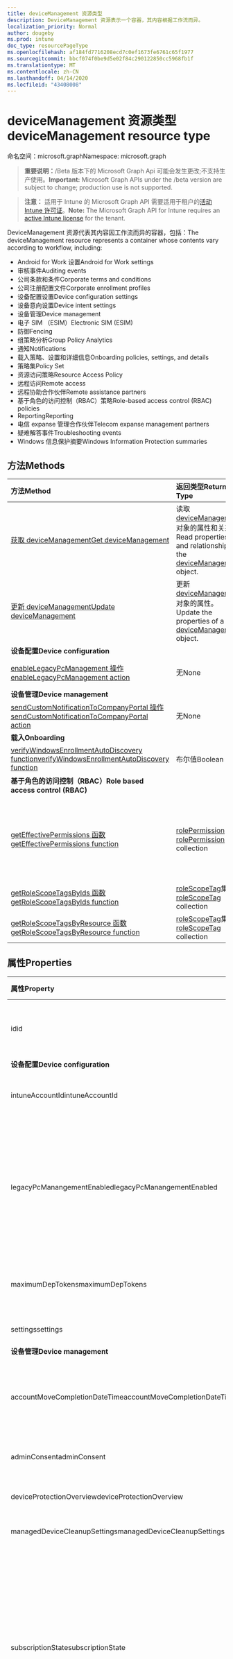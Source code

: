 ```yaml
---
title: deviceManagement 资源类型
description: DeviceManagement 资源表示一个容器，其内容根据工作流而异。
localization_priority: Normal
author: dougeby
ms.prod: intune
doc_type: resourcePageType
ms.openlocfilehash: af184fd7716208ecd7c0ef1673fe6761c65f1977
ms.sourcegitcommit: bbcf074f0be9d5e02f84c290122850cc5968fb1f
ms.translationtype: MT
ms.contentlocale: zh-CN
ms.lasthandoff: 04/14/2020
ms.locfileid: "43408008"
---
```

# <a name="devicemanagement-resource-type"></a><span data-ttu-id="921b5-103">deviceManagement 资源类型</span><span class="sxs-lookup"><span data-stu-id="921b5-103">deviceManagement resource type</span></span>

<span data-ttu-id="921b5-104">命名空间：microsoft.graph</span><span class="sxs-lookup"><span data-stu-id="921b5-104">Namespace: microsoft.graph</span></span>

> <span data-ttu-id="921b5-105">**重要说明：**/Beta 版本下的 Microsoft Graph Api 可能会发生更改;不支持生产使用。</span><span class="sxs-lookup"><span data-stu-id="921b5-105">**Important:** Microsoft Graph APIs under the /beta version are subject to change; production use is not supported.</span></span>

> <span data-ttu-id="921b5-106">**注意：** 适用于 Intune 的 Microsoft Graph API 需要适用于租户的[活动 Intune 许可证](https://go.microsoft.com/fwlink/?linkid=839381)。</span><span class="sxs-lookup"><span data-stu-id="921b5-106">**Note:** The Microsoft Graph API for Intune requires an [active Intune license](https://go.microsoft.com/fwlink/?linkid=839381) for the tenant.</span></span>

<span data-ttu-id="921b5-107">DeviceManagement 资源代表其内容因工作流而异的容器，包括：</span><span class="sxs-lookup"><span data-stu-id="921b5-107">The deviceManagement resource represents a container whose contents vary according to workflow, including:</span></span>  

- <span data-ttu-id="921b5-108">Android for Work 设置</span><span class="sxs-lookup"><span data-stu-id="921b5-108">Android for Work settings</span></span>
- <span data-ttu-id="921b5-109">审核事件</span><span class="sxs-lookup"><span data-stu-id="921b5-109">Auditing events</span></span>
- <span data-ttu-id="921b5-110">公司条款和条件</span><span class="sxs-lookup"><span data-stu-id="921b5-110">Corporate terms and conditions</span></span> 
- <span data-ttu-id="921b5-111">公司注册配置文件</span><span class="sxs-lookup"><span data-stu-id="921b5-111">Corporate enrollment profiles</span></span>
- <span data-ttu-id="921b5-112">设备配置设置</span><span class="sxs-lookup"><span data-stu-id="921b5-112">Device configuration settings</span></span>
- <span data-ttu-id="921b5-113">设备意向设置</span><span class="sxs-lookup"><span data-stu-id="921b5-113">Device intent settings</span></span>
- <span data-ttu-id="921b5-114">设备管理</span><span class="sxs-lookup"><span data-stu-id="921b5-114">Device management</span></span>
- <span data-ttu-id="921b5-115">电子 SIM （ESIM）</span><span class="sxs-lookup"><span data-stu-id="921b5-115">Electronic SIM (ESIM)</span></span>
- <span data-ttu-id="921b5-116">防御</span><span class="sxs-lookup"><span data-stu-id="921b5-116">Fencing</span></span>
- <span data-ttu-id="921b5-117">组策略分析</span><span class="sxs-lookup"><span data-stu-id="921b5-117">Group Policy Analytics</span></span>
- <span data-ttu-id="921b5-118">通知</span><span class="sxs-lookup"><span data-stu-id="921b5-118">Notifications</span></span>
- <span data-ttu-id="921b5-119">载入策略、设置和详细信息</span><span class="sxs-lookup"><span data-stu-id="921b5-119">Onboarding policies, settings, and details</span></span>
- <span data-ttu-id="921b5-120">策略集</span><span class="sxs-lookup"><span data-stu-id="921b5-120">Policy Set</span></span>
- <span data-ttu-id="921b5-121">资源访问策略</span><span class="sxs-lookup"><span data-stu-id="921b5-121">Resource Access Policy</span></span>
- <span data-ttu-id="921b5-122">远程访问</span><span class="sxs-lookup"><span data-stu-id="921b5-122">Remote access</span></span>
- <span data-ttu-id="921b5-123">远程协助合作伙伴</span><span class="sxs-lookup"><span data-stu-id="921b5-123">Remote assistance partners</span></span>
- <span data-ttu-id="921b5-124">基于角色的访问控制（RBAC）策略</span><span class="sxs-lookup"><span data-stu-id="921b5-124">Role-based access control (RBAC) policies</span></span>
- <span data-ttu-id="921b5-125">Reporting</span><span class="sxs-lookup"><span data-stu-id="921b5-125">Reporting</span></span>
- <span data-ttu-id="921b5-126">电信 expanse 管理合作伙伴</span><span class="sxs-lookup"><span data-stu-id="921b5-126">Telecom expanse management partners</span></span>
- <span data-ttu-id="921b5-127">疑难解答事件</span><span class="sxs-lookup"><span data-stu-id="921b5-127">Troubleshooting events</span></span>
- <span data-ttu-id="921b5-128">Windows 信息保护摘要</span><span class="sxs-lookup"><span data-stu-id="921b5-128">Windows Information Protection summaries</span></span>

## <a name="methods"></a><span data-ttu-id="921b5-129">方法</span><span class="sxs-lookup"><span data-stu-id="921b5-129">Methods</span></span>
|<span data-ttu-id="921b5-130">方法</span><span class="sxs-lookup"><span data-stu-id="921b5-130">Method</span></span>|<span data-ttu-id="921b5-131">返回类型</span><span class="sxs-lookup"><span data-stu-id="921b5-131">Return Type</span></span>|<span data-ttu-id="921b5-132">说明</span><span class="sxs-lookup"><span data-stu-id="921b5-132">Description</span></span>|
|:---|:---|:---|
|[<span data-ttu-id="921b5-133">获取 deviceManagement</span><span class="sxs-lookup"><span data-stu-id="921b5-133">Get deviceManagement</span></span>](../api/intune-shared-devicemanagement-get.md)|<span data-ttu-id="921b5-134">读取 [deviceManagement](../resources/intune-shared-devicemanagement.md) 对象的属性和关系。</span><span class="sxs-lookup"><span data-stu-id="921b5-134">Read properties and relationships of the [deviceManagement](../resources/intune-shared-devicemanagement.md) object.</span></span>|
|[<span data-ttu-id="921b5-135">更新 deviceManagement</span><span class="sxs-lookup"><span data-stu-id="921b5-135">Update deviceManagement</span></span>](../api/intune-shared-devicemanagement-update.md)|<span data-ttu-id="921b5-136">更新 [deviceManagement](../resources/intune-shared-devicemanagement.md) 对象的属性。</span><span class="sxs-lookup"><span data-stu-id="921b5-136">Update the properties of a [deviceManagement](../resources/intune-shared-devicemanagement.md) object.</span></span>|
|<span data-ttu-id="921b5-137">**设备配置**</span><span class="sxs-lookup"><span data-stu-id="921b5-137">**Device configuration**</span></span>|
|[<span data-ttu-id="921b5-138">enableLegacyPcManagement 操作</span><span class="sxs-lookup"><span data-stu-id="921b5-138">enableLegacyPcManagement action</span></span>](../api/intune-shared-devicemanagement-enablelegacypcmanagement.md)|<span data-ttu-id="921b5-139">无</span><span class="sxs-lookup"><span data-stu-id="921b5-139">None</span></span>|<span data-ttu-id="921b5-140">尚未记录</span><span class="sxs-lookup"><span data-stu-id="921b5-140">Not yet documented</span></span>|
|<span data-ttu-id="921b5-141">**设备管理**</span><span class="sxs-lookup"><span data-stu-id="921b5-141">**Device management**</span></span>|
|[<span data-ttu-id="921b5-142">sendCustomNotificationToCompanyPortal 操作</span><span class="sxs-lookup"><span data-stu-id="921b5-142">sendCustomNotificationToCompanyPortal action</span></span>](../api/intune-shared-devicemanagement-sendcustomnotificationtocompanyportal.md)|<span data-ttu-id="921b5-143">无</span><span class="sxs-lookup"><span data-stu-id="921b5-143">None</span></span>|<span data-ttu-id="921b5-144">尚未记录</span><span class="sxs-lookup"><span data-stu-id="921b5-144">Not yet documented</span></span>|
|<span data-ttu-id="921b5-145">**载入**</span><span class="sxs-lookup"><span data-stu-id="921b5-145">**Onboarding**</span></span>|
|[<span data-ttu-id="921b5-146">verifyWindowsEnrollmentAutoDiscovery function</span><span class="sxs-lookup"><span data-stu-id="921b5-146">verifyWindowsEnrollmentAutoDiscovery function</span></span>](../api/intune-shared-devicemanagement-verifywindowsenrollmentautodiscovery.md)|<span data-ttu-id="921b5-147">布尔值</span><span class="sxs-lookup"><span data-stu-id="921b5-147">Boolean</span></span>|<span data-ttu-id="921b5-148">尚未记录</span><span class="sxs-lookup"><span data-stu-id="921b5-148">Not yet documented</span></span>|
|<span data-ttu-id="921b5-149">**基于角色的访问控制（RBAC）**</span><span class="sxs-lookup"><span data-stu-id="921b5-149">**Role based access control (RBAC)**</span></span>|
|[<span data-ttu-id="921b5-150">getEffectivePermissions 函数</span><span class="sxs-lookup"><span data-stu-id="921b5-150">getEffectivePermissions function</span></span>](../api/intune-shared-devicemanagement-geteffectivepermissions.md)|<span data-ttu-id="921b5-151">[rolePermission](../resources/intune-rbac-rolepermission.md) 集合</span><span class="sxs-lookup"><span data-stu-id="921b5-151">[rolePermission](../resources/intune-rbac-rolepermission.md) collection</span></span>|<span data-ttu-id="921b5-152">检索当前验证的用户的有效权限</span><span class="sxs-lookup"><span data-stu-id="921b5-152">Retrieves the effective permissions of the currently authenticated user</span></span>|
|[<span data-ttu-id="921b5-153">getRoleScopeTagsByIds 函数</span><span class="sxs-lookup"><span data-stu-id="921b5-153">getRoleScopeTagsByIds function</span></span>](../api/intune-shared-devicemanagement-getrolescopetagsbyids.md)|<span data-ttu-id="921b5-154">[roleScopeTag](../resources/intune-rbac-rolescopetag.md)集合</span><span class="sxs-lookup"><span data-stu-id="921b5-154">[roleScopeTag](../resources/intune-rbac-rolescopetag.md) collection</span></span>|<span data-ttu-id="921b5-155">尚未记录</span><span class="sxs-lookup"><span data-stu-id="921b5-155">Not yet documented</span></span>|
|[<span data-ttu-id="921b5-156">getRoleScopeTagsByResource 函数</span><span class="sxs-lookup"><span data-stu-id="921b5-156">getRoleScopeTagsByResource function</span></span>](../api/intune-shared-devicemanagement-getrolescopetagsbyresource.md)|<span data-ttu-id="921b5-157">[roleScopeTag](../resources/intune-rbac-rolescopetag.md)集合</span><span class="sxs-lookup"><span data-stu-id="921b5-157">[roleScopeTag](../resources/intune-rbac-rolescopetag.md) collection</span></span>|<span data-ttu-id="921b5-158">尚未记录</span><span class="sxs-lookup"><span data-stu-id="921b5-158">Not yet documented</span></span>|


## <a name="properties"></a><span data-ttu-id="921b5-159">属性</span><span class="sxs-lookup"><span data-stu-id="921b5-159">Properties</span></span>
|<span data-ttu-id="921b5-160">属性</span><span class="sxs-lookup"><span data-stu-id="921b5-160">Property</span></span>|<span data-ttu-id="921b5-161">类型</span><span class="sxs-lookup"><span data-stu-id="921b5-161">Type</span></span>|<span data-ttu-id="921b5-162">说明</span><span class="sxs-lookup"><span data-stu-id="921b5-162">Description</span></span>|
|:---|:---|:---|
|<span data-ttu-id="921b5-163">id</span><span class="sxs-lookup"><span data-stu-id="921b5-163">id</span></span>|<span data-ttu-id="921b5-164">String</span><span class="sxs-lookup"><span data-stu-id="921b5-164">String</span></span>|<span data-ttu-id="921b5-165">与设备关联的唯一标识符。</span><span class="sxs-lookup"><span data-stu-id="921b5-165">Unique identifier associated with the device.</span></span>|
|<span data-ttu-id="921b5-166">**设备配置**</span><span class="sxs-lookup"><span data-stu-id="921b5-166">**Device configuration**</span></span>|
|<span data-ttu-id="921b5-167">intuneAccountId</span><span class="sxs-lookup"><span data-stu-id="921b5-167">intuneAccountId</span></span>|<span data-ttu-id="921b5-168">Guid</span><span class="sxs-lookup"><span data-stu-id="921b5-168">Guid</span></span>|<span data-ttu-id="921b5-169">给定租户的 Intune 帐户 ID</span><span class="sxs-lookup"><span data-stu-id="921b5-169">Intune Account ID for given tenant</span></span>|
|<span data-ttu-id="921b5-170">legacyPcManangementEnabled</span><span class="sxs-lookup"><span data-stu-id="921b5-170">legacyPcManangementEnabled</span></span>|<span data-ttu-id="921b5-171">Boolean</span><span class="sxs-lookup"><span data-stu-id="921b5-171">Boolean</span></span>|<span data-ttu-id="921b5-172">用于为此帐户启用非 MDM 托管旧版 PC 管理的属性。</span><span class="sxs-lookup"><span data-stu-id="921b5-172">The property to enable Non-MDM managed legacy PC management for this account.</span></span> <span data-ttu-id="921b5-173">此属性是只读的。</span><span class="sxs-lookup"><span data-stu-id="921b5-173">This property is read-only.</span></span>|
|<span data-ttu-id="921b5-174">maximumDepTokens</span><span class="sxs-lookup"><span data-stu-id="921b5-174">maximumDepTokens</span></span>|<span data-ttu-id="921b5-175">Int32</span><span class="sxs-lookup"><span data-stu-id="921b5-175">Int32</span></span>|<span data-ttu-id="921b5-176">每个租户允许的最大 DEP 令牌数。</span><span class="sxs-lookup"><span data-stu-id="921b5-176">Maximum number of DEP tokens allowed per-tenant.</span></span>|
|<span data-ttu-id="921b5-177">settings</span><span class="sxs-lookup"><span data-stu-id="921b5-177">settings</span></span>|[<span data-ttu-id="921b5-178">deviceManagementSettings</span><span class="sxs-lookup"><span data-stu-id="921b5-178">deviceManagementSettings</span></span>](../resources/intune-deviceconfig-devicemanagementsettings.md)|<span data-ttu-id="921b5-179">帐户级别设置。</span><span class="sxs-lookup"><span data-stu-id="921b5-179">Account level settings.</span></span>|
|<span data-ttu-id="921b5-180">**设备管理**</span><span class="sxs-lookup"><span data-stu-id="921b5-180">**Device management**</span></span>|
|<span data-ttu-id="921b5-181">accountMoveCompletionDateTime</span><span class="sxs-lookup"><span data-stu-id="921b5-181">accountMoveCompletionDateTime</span></span>|<span data-ttu-id="921b5-182">DateTimeOffset</span><span class="sxs-lookup"><span data-stu-id="921b5-182">DateTimeOffset</span></span>|<span data-ttu-id="921b5-183">租户数据在 scaleunits 之间移动的日期 & 时间。</span><span class="sxs-lookup"><span data-stu-id="921b5-183">The date & time when tenant data moved between scaleunits.</span></span>|
|<span data-ttu-id="921b5-184">adminConsent</span><span class="sxs-lookup"><span data-stu-id="921b5-184">adminConsent</span></span>|[<span data-ttu-id="921b5-185">adminConsent</span><span class="sxs-lookup"><span data-stu-id="921b5-185">adminConsent</span></span>](../resources/intune-devices-adminconsent.md)|<span data-ttu-id="921b5-186">管理员同意信息。</span><span class="sxs-lookup"><span data-stu-id="921b5-186">Admin consent information.</span></span>|
|<span data-ttu-id="921b5-187">deviceProtectionOverview</span><span class="sxs-lookup"><span data-stu-id="921b5-187">deviceProtectionOverview</span></span>|[<span data-ttu-id="921b5-188">deviceProtectionOverview</span><span class="sxs-lookup"><span data-stu-id="921b5-188">deviceProtectionOverview</span></span>](../resources/intune-devices-deviceprotectionoverview.md)|<span data-ttu-id="921b5-189">设备保护概述。</span><span class="sxs-lookup"><span data-stu-id="921b5-189">Device protection overview.</span></span>|
|<span data-ttu-id="921b5-190">managedDeviceCleanupSettings</span><span class="sxs-lookup"><span data-stu-id="921b5-190">managedDeviceCleanupSettings</span></span>|[<span data-ttu-id="921b5-191">managedDeviceCleanupSettings</span><span class="sxs-lookup"><span data-stu-id="921b5-191">managedDeviceCleanupSettings</span></span>](../resources/intune-devices-manageddevicecleanupsettings.md)|<span data-ttu-id="921b5-192">设备清理规则</span><span class="sxs-lookup"><span data-stu-id="921b5-192">Device cleanup rule</span></span>|
|<span data-ttu-id="921b5-193">subscriptionState</span><span class="sxs-lookup"><span data-stu-id="921b5-193">subscriptionState</span></span>|[<span data-ttu-id="921b5-194">deviceManagementSubscriptionState</span><span class="sxs-lookup"><span data-stu-id="921b5-194">deviceManagementSubscriptionState</span></span>](../resources/intune-devices-devicemanagementsubscriptionstate.md)|<span data-ttu-id="921b5-195">租户移动设备管理订阅状态。</span><span class="sxs-lookup"><span data-stu-id="921b5-195">Tenant mobile device management subscription state.</span></span> <span data-ttu-id="921b5-196">可取值为：`pending`、`active`、`warning`、`disabled`、`deleted`、`blocked`、`lockedOut`。</span><span class="sxs-lookup"><span data-stu-id="921b5-196">Possible values are: `pending`, `active`, `warning`, `disabled`, `deleted`, `blocked`, `lockedOut`.</span></span>|
|<span data-ttu-id="921b5-197">订阅</span><span class="sxs-lookup"><span data-stu-id="921b5-197">subscriptions</span></span>|[<span data-ttu-id="921b5-198">deviceManagementSubscriptions</span><span class="sxs-lookup"><span data-stu-id="921b5-198">deviceManagementSubscriptions</span></span>](../resources/intune-devices-devicemanagementsubscriptions.md)|<span data-ttu-id="921b5-199">租户的订阅。</span><span class="sxs-lookup"><span data-stu-id="921b5-199">Tenant's Subscription.</span></span> <span data-ttu-id="921b5-200">可取值为：`none`、`intune`、`office365`、`intunePremium`、`intune_EDU`、`intune_SMB`。</span><span class="sxs-lookup"><span data-stu-id="921b5-200">Possible values are: `none`, `intune`, `office365`, `intunePremium`, `intune_EDU`, `intune_SMB`.</span></span>|
|<span data-ttu-id="921b5-201">windowsMalwareOverview</span><span class="sxs-lookup"><span data-stu-id="921b5-201">windowsMalwareOverview</span></span>|[<span data-ttu-id="921b5-202">windowsMalwareOverview</span><span class="sxs-lookup"><span data-stu-id="921b5-202">windowsMalwareOverview</span></span>](../resources/intune-devices-windowsmalwareoverview.md)|<span data-ttu-id="921b5-203">Windows 设备的恶意软件概述。</span><span class="sxs-lookup"><span data-stu-id="921b5-203">Malware overview for windows devices.</span></span>|
|<span data-ttu-id="921b5-204">**组策略分析**</span><span class="sxs-lookup"><span data-stu-id="921b5-204">**Group Policy Analytics**</span></span>|
|<span data-ttu-id="921b5-205">groupPolicyObjectFiles</span><span class="sxs-lookup"><span data-stu-id="921b5-205">groupPolicyObjectFiles</span></span>|<span data-ttu-id="921b5-206">[groupPolicyObjectFile](../resources/intune-gpanalyticsservice-grouppolicyobjectfile.md)集合</span><span class="sxs-lookup"><span data-stu-id="921b5-206">[groupPolicyObjectFile](../resources/intune-gpanalyticsservice-grouppolicyobjectfile.md) collection</span></span>|<span data-ttu-id="921b5-207">已上载的组策略对象文件的列表。</span><span class="sxs-lookup"><span data-stu-id="921b5-207">A list of Group Policy Object files uploaded.</span></span>|
|<span data-ttu-id="921b5-208">**载入**</span><span class="sxs-lookup"><span data-stu-id="921b5-208">**Onboarding**</span></span>|
|<span data-ttu-id="921b5-209">intuneBrand</span><span class="sxs-lookup"><span data-stu-id="921b5-209">intuneBrand</span></span>|[<span data-ttu-id="921b5-210">intuneBrand</span><span class="sxs-lookup"><span data-stu-id="921b5-210">intuneBrand</span></span>](../resources/intune-onboarding-intunebrand.md)|<span data-ttu-id="921b5-211">intuneBrand 包含在自定义公司门户应用程序以及最终用户 Web 门户的外观时使用的数据。</span><span class="sxs-lookup"><span data-stu-id="921b5-211">intuneBrand contains data which is used in customizing the appearance of the Company Portal applications as well as the end user web portal.</span></span>|
|<span data-ttu-id="921b5-212">**Odj**</span><span class="sxs-lookup"><span data-stu-id="921b5-212">**Odj**</span></span>|
|<span data-ttu-id="921b5-213">domainJoinConnectors</span><span class="sxs-lookup"><span data-stu-id="921b5-213">domainJoinConnectors</span></span>|<span data-ttu-id="921b5-214">[deviceManagementDomainJoinConnector](../resources/intune-odj-devicemanagementdomainjoinconnector.md)集合</span><span class="sxs-lookup"><span data-stu-id="921b5-214">[deviceManagementDomainJoinConnector](../resources/intune-odj-devicemanagementdomainjoinconnector.md) collection</span></span>|<span data-ttu-id="921b5-215">连接器对象的列表。</span><span class="sxs-lookup"><span data-stu-id="921b5-215">A list of connector objects.</span></span>|

## <a name="relationships"></a><span data-ttu-id="921b5-216">关系</span><span class="sxs-lookup"><span data-stu-id="921b5-216">Relationships</span></span>
|<span data-ttu-id="921b5-217">关系</span><span class="sxs-lookup"><span data-stu-id="921b5-217">Relationship</span></span>|<span data-ttu-id="921b5-218">类型</span><span class="sxs-lookup"><span data-stu-id="921b5-218">Type</span></span>|<span data-ttu-id="921b5-219">产品介绍&nbsp;&nbsp;&nbsp;&nbsp;&nbsp;&nbsp;&nbsp;</span><span class="sxs-lookup"><span data-stu-id="921b5-219">Description&nbsp;&nbsp;&nbsp;&nbsp;&nbsp;&nbsp;&nbsp;</span></span>|
|:---|:---|:---|
|<span data-ttu-id="921b5-220">**适用于工作的 Android**</span><span class="sxs-lookup"><span data-stu-id="921b5-220">**Android for Work**</span></span>|
|<span data-ttu-id="921b5-221">androidDeviceOwnerEnrollmentProfiles</span><span class="sxs-lookup"><span data-stu-id="921b5-221">androidDeviceOwnerEnrollmentProfiles</span></span>|<span data-ttu-id="921b5-222">[androidDeviceOwnerEnrollmentProfile](../resources/intune-androidforwork-androiddeviceownerenrollmentprofile.md)集合</span><span class="sxs-lookup"><span data-stu-id="921b5-222">[androidDeviceOwnerEnrollmentProfile](../resources/intune-androidforwork-androiddeviceownerenrollmentprofile.md) collection</span></span>|<span data-ttu-id="921b5-223">Android 设备所有者注册配置文件实体。</span><span class="sxs-lookup"><span data-stu-id="921b5-223">Android device owner enrollment profile entities.</span></span>|
|<span data-ttu-id="921b5-224">androidForWorkAppConfigurationSchemas</span><span class="sxs-lookup"><span data-stu-id="921b5-224">androidForWorkAppConfigurationSchemas</span></span>|<span data-ttu-id="921b5-225">[androidForWorkAppConfigurationSchema](../resources/intune-androidforwork-androidforworkappconfigurationschema.md) 集合</span><span class="sxs-lookup"><span data-stu-id="921b5-225">[androidForWorkAppConfigurationSchema](../resources/intune-androidforwork-androidforworkappconfigurationschema.md) collection</span></span>|<span data-ttu-id="921b5-226">Android for Work 应用配置架构实体。</span><span class="sxs-lookup"><span data-stu-id="921b5-226">Android for Work app configuration schema entities.</span></span>|
|<span data-ttu-id="921b5-227">androidForWorkEnrollmentProfiles</span><span class="sxs-lookup"><span data-stu-id="921b5-227">androidForWorkEnrollmentProfiles</span></span>|<span data-ttu-id="921b5-228">[androidForWorkEnrollmentProfile](../resources/intune-androidforwork-androidforworkenrollmentprofile.md) 集合</span><span class="sxs-lookup"><span data-stu-id="921b5-228">[androidForWorkEnrollmentProfile](../resources/intune-androidforwork-androidforworkenrollmentprofile.md) collection</span></span>|<span data-ttu-id="921b5-229">Android for Work 注册配置文件实体。</span><span class="sxs-lookup"><span data-stu-id="921b5-229">Android for Work enrollment profile entities.</span></span>|
|<span data-ttu-id="921b5-230">androidForWorkSettings</span><span class="sxs-lookup"><span data-stu-id="921b5-230">androidForWorkSettings</span></span>|[<span data-ttu-id="921b5-231">androidForWorkSettings</span><span class="sxs-lookup"><span data-stu-id="921b5-231">androidForWorkSettings</span></span>](../resources/intune-androidforwork-androidforworksettings.md)|<span data-ttu-id="921b5-232">Android for Work 设置单例实体。</span><span class="sxs-lookup"><span data-stu-id="921b5-232">The singleton Android for Work settings entity.</span></span>|
|<span data-ttu-id="921b5-233">androidManagedStoreAccountEnterpriseSettings</span><span class="sxs-lookup"><span data-stu-id="921b5-233">androidManagedStoreAccountEnterpriseSettings</span></span>|[<span data-ttu-id="921b5-234">androidManagedStoreAccountEnterpriseSettings</span><span class="sxs-lookup"><span data-stu-id="921b5-234">androidManagedStoreAccountEnterpriseSettings</span></span>](../resources/intune-androidforwork-androidmanagedstoreaccountenterprisesettings.md)|<span data-ttu-id="921b5-235">Singleton Android 托管存储帐户企业设置实体。</span><span class="sxs-lookup"><span data-stu-id="921b5-235">The singleton Android managed store account enterprise settings entity.</span></span>|
|<span data-ttu-id="921b5-236">androidManagedStoreAppConfigurationSchemas</span><span class="sxs-lookup"><span data-stu-id="921b5-236">androidManagedStoreAppConfigurationSchemas</span></span>|<span data-ttu-id="921b5-237">[androidManagedStoreAppConfigurationSchema](../resources/intune-androidforwork-androidmanagedstoreappconfigurationschema.md)集合</span><span class="sxs-lookup"><span data-stu-id="921b5-237">[androidManagedStoreAppConfigurationSchema](../resources/intune-androidforwork-androidmanagedstoreappconfigurationschema.md) collection</span></span>|<span data-ttu-id="921b5-238">Android 企业应用配置架构实体。</span><span class="sxs-lookup"><span data-stu-id="921b5-238">Android Enterprise app configuration schema entities.</span></span>|
|<span data-ttu-id="921b5-239">**审核**</span><span class="sxs-lookup"><span data-stu-id="921b5-239">**Auditing**</span></span>|
|<span data-ttu-id="921b5-240">auditEvents</span><span class="sxs-lookup"><span data-stu-id="921b5-240">auditEvents</span></span>|<span data-ttu-id="921b5-241">[auditEvent](../resources/intune-auditing-auditevent.md) 集合</span><span class="sxs-lookup"><span data-stu-id="921b5-241">[auditEvent](../resources/intune-auditing-auditevent.md) collection</span></span>|<span data-ttu-id="921b5-242">审核事件</span><span class="sxs-lookup"><span data-stu-id="921b5-242">The Audit Events</span></span>|
|<span data-ttu-id="921b5-243">**公司条款**</span><span class="sxs-lookup"><span data-stu-id="921b5-243">**Company terms**</span></span>|
|<span data-ttu-id="921b5-244">termsAndConditions</span><span class="sxs-lookup"><span data-stu-id="921b5-244">termsAndConditions</span></span>|<span data-ttu-id="921b5-245">[termsAndConditions](../resources/intune-companyterms-termsandconditions.md) 集合</span><span class="sxs-lookup"><span data-stu-id="921b5-245">[termsAndConditions](../resources/intune-companyterms-termsandconditions.md) collection</span></span>|<span data-ttu-id="921b5-246">与公司的设备管理关联的条款和条件。</span><span class="sxs-lookup"><span data-stu-id="921b5-246">The terms and conditions associated with device management of the company.</span></span>|
|<span data-ttu-id="921b5-247">**公司注册**</span><span class="sxs-lookup"><span data-stu-id="921b5-247">**Corporate enrollment**</span></span>|
|<span data-ttu-id="921b5-248">enrollmentProfiles</span><span class="sxs-lookup"><span data-stu-id="921b5-248">enrollmentProfiles</span></span>|<span data-ttu-id="921b5-249">[enrollmentProfile](../resources/intune-enrollment-enrollmentprofile.md)集合</span><span class="sxs-lookup"><span data-stu-id="921b5-249">[enrollmentProfile](../resources/intune-enrollment-enrollmentprofile.md) collection</span></span>|<span data-ttu-id="921b5-250">注册配置文件。</span><span class="sxs-lookup"><span data-stu-id="921b5-250">The enrollment profiles.</span></span>|
|<span data-ttu-id="921b5-251">importedAppleDeviceIdentities</span><span class="sxs-lookup"><span data-stu-id="921b5-251">importedAppleDeviceIdentities</span></span>|<span data-ttu-id="921b5-252">[importedAppleDeviceIdentity](../resources/intune-enrollment-importedappledeviceidentity.md)集合</span><span class="sxs-lookup"><span data-stu-id="921b5-252">[importedAppleDeviceIdentity](../resources/intune-enrollment-importedappledeviceidentity.md) collection</span></span>|<span data-ttu-id="921b5-253">导入的 Apple 设备标识。</span><span class="sxs-lookup"><span data-stu-id="921b5-253">The imported Apple device identities.</span></span>|
|<span data-ttu-id="921b5-254">importedDeviceIdentities</span><span class="sxs-lookup"><span data-stu-id="921b5-254">importedDeviceIdentities</span></span>|<span data-ttu-id="921b5-255">[importedDeviceIdentity](../resources/intune-enrollment-importeddeviceidentity.md)集合</span><span class="sxs-lookup"><span data-stu-id="921b5-255">[importedDeviceIdentity](../resources/intune-enrollment-importeddeviceidentity.md) collection</span></span>|<span data-ttu-id="921b5-256">导入的设备标识。</span><span class="sxs-lookup"><span data-stu-id="921b5-256">The imported device identities.</span></span>|
|<span data-ttu-id="921b5-257">**设备配置**</span><span class="sxs-lookup"><span data-stu-id="921b5-257">**Device configuration**</span></span>|
|<span data-ttu-id="921b5-258">advancedThreatProtectionOnboardingStateSummary</span><span class="sxs-lookup"><span data-stu-id="921b5-258">advancedThreatProtectionOnboardingStateSummary</span></span>|[<span data-ttu-id="921b5-259">advancedThreatProtectionOnboardingStateSummary</span><span class="sxs-lookup"><span data-stu-id="921b5-259">advancedThreatProtectionOnboardingStateSummary</span></span>](../resources/intune-deviceconfig-advancedthreatprotectiononboardingstatesummary.md)|<span data-ttu-id="921b5-260">此帐户的 ATP 载入状态的摘要状态。</span><span class="sxs-lookup"><span data-stu-id="921b5-260">The summary state of ATP onboarding state for this account.</span></span>|
|<span data-ttu-id="921b5-261">cartToClassAssociations</span><span class="sxs-lookup"><span data-stu-id="921b5-261">cartToClassAssociations</span></span>|<span data-ttu-id="921b5-262">[cartToClassAssociation](../resources/intune-deviceconfig-carttoclassassociation.md)集合</span><span class="sxs-lookup"><span data-stu-id="921b5-262">[cartToClassAssociation](../resources/intune-deviceconfig-carttoclassassociation.md) collection</span></span>|<span data-ttu-id="921b5-263">到类关联的购物车。</span><span class="sxs-lookup"><span data-stu-id="921b5-263">The Cart To Class Associations.</span></span>|
|<span data-ttu-id="921b5-264">deviceCompliancePolicies</span><span class="sxs-lookup"><span data-stu-id="921b5-264">deviceCompliancePolicies</span></span>|<span data-ttu-id="921b5-265">[deviceCompliancePolicy](../resources/intune-shared-devicecompliancepolicy.md) 集合</span><span class="sxs-lookup"><span data-stu-id="921b5-265">[deviceCompliancePolicy](../resources/intune-shared-devicecompliancepolicy.md) collection</span></span>|<span data-ttu-id="921b5-266">设备符合性策略。</span><span class="sxs-lookup"><span data-stu-id="921b5-266">The device compliance policies.</span></span>|
|<span data-ttu-id="921b5-267">deviceCompliancePolicyDeviceStateSummary</span><span class="sxs-lookup"><span data-stu-id="921b5-267">deviceCompliancePolicyDeviceStateSummary</span></span>|[<span data-ttu-id="921b5-268">deviceCompliancePolicyDeviceStateSummary</span><span class="sxs-lookup"><span data-stu-id="921b5-268">deviceCompliancePolicyDeviceStateSummary</span></span>](../resources/intune-deviceconfig-devicecompliancepolicydevicestatesummary.md)|<span data-ttu-id="921b5-269">此帐户的设备符合性状态摘要。</span><span class="sxs-lookup"><span data-stu-id="921b5-269">The device compliance state summary for this account.</span></span>|
|<span data-ttu-id="921b5-270">deviceCompliancePolicySettingStateSummaries</span><span class="sxs-lookup"><span data-stu-id="921b5-270">deviceCompliancePolicySettingStateSummaries</span></span>|<span data-ttu-id="921b5-271">[deviceCompliancePolicySettingStateSummary](../resources/intune-deviceconfig-devicecompliancepolicysettingstatesummary.md) 集合</span><span class="sxs-lookup"><span data-stu-id="921b5-271">[deviceCompliancePolicySettingStateSummary](../resources/intune-deviceconfig-devicecompliancepolicysettingstatesummary.md) collection</span></span>|<span data-ttu-id="921b5-272">此帐户的符合性设置的摘要状态。</span><span class="sxs-lookup"><span data-stu-id="921b5-272">The summary states of compliance policy settings for this account.</span></span>|
|<span data-ttu-id="921b5-273">deviceConfigurationConflictSummary</span><span class="sxs-lookup"><span data-stu-id="921b5-273">deviceConfigurationConflictSummary</span></span>|<span data-ttu-id="921b5-274">[deviceConfigurationConflictSummary](../resources/intune-deviceconfig-deviceconfigurationconflictsummary.md)集合</span><span class="sxs-lookup"><span data-stu-id="921b5-274">[deviceConfigurationConflictSummary](../resources/intune-deviceconfig-deviceconfigurationconflictsummary.md) collection</span></span>|<span data-ttu-id="921b5-275">此帐户的 "冲突" 状态的策略摘要。</span><span class="sxs-lookup"><span data-stu-id="921b5-275">Summary of policies in conflict state for this account.</span></span>|
|<span data-ttu-id="921b5-276">deviceConfigurationDeviceStateSummaries</span><span class="sxs-lookup"><span data-stu-id="921b5-276">deviceConfigurationDeviceStateSummaries</span></span>|[<span data-ttu-id="921b5-277">deviceConfigurationDeviceStateSummary</span><span class="sxs-lookup"><span data-stu-id="921b5-277">deviceConfigurationDeviceStateSummary</span></span>](../resources/intune-deviceconfig-deviceconfigurationdevicestatesummary.md)|<span data-ttu-id="921b5-278">此帐户的设备配置设备状态摘要。</span><span class="sxs-lookup"><span data-stu-id="921b5-278">The device configuration device state summary for this account.</span></span>|
|<span data-ttu-id="921b5-279">deviceConfigurationRestrictedAppsViolations</span><span class="sxs-lookup"><span data-stu-id="921b5-279">deviceConfigurationRestrictedAppsViolations</span></span>|<span data-ttu-id="921b5-280">[restrictedAppsViolation](../resources/intune-deviceconfig-restrictedappsviolation.md)集合</span><span class="sxs-lookup"><span data-stu-id="921b5-280">[restrictedAppsViolation](../resources/intune-deviceconfig-restrictedappsviolation.md) collection</span></span>|<span data-ttu-id="921b5-281">此帐户的受限制的应用程序冲突。</span><span class="sxs-lookup"><span data-stu-id="921b5-281">Restricted apps violations for this account.</span></span>|
|<span data-ttu-id="921b5-282">deviceConfigurations</span><span class="sxs-lookup"><span data-stu-id="921b5-282">deviceConfigurations</span></span>|<span data-ttu-id="921b5-283">[deviceConfiguration](../resources/intune-shared-deviceconfiguration.md) 集合</span><span class="sxs-lookup"><span data-stu-id="921b5-283">[deviceConfiguration](../resources/intune-shared-deviceconfiguration.md) collection</span></span>|<span data-ttu-id="921b5-284">设备配置。</span><span class="sxs-lookup"><span data-stu-id="921b5-284">The device configurations.</span></span>|
|<span data-ttu-id="921b5-285">deviceConfigurationUserStateSummaries</span><span class="sxs-lookup"><span data-stu-id="921b5-285">deviceConfigurationUserStateSummaries</span></span>|[<span data-ttu-id="921b5-286">deviceConfigurationUserStateSummary</span><span class="sxs-lookup"><span data-stu-id="921b5-286">deviceConfigurationUserStateSummary</span></span>](../resources/intune-deviceconfig-deviceconfigurationuserstatesummary.md)|<span data-ttu-id="921b5-287">此帐户的设备配置用户状态摘要。</span><span class="sxs-lookup"><span data-stu-id="921b5-287">The device configuration user state summary for this account.</span></span>|
|<span data-ttu-id="921b5-288">iosUpdateStatuses</span><span class="sxs-lookup"><span data-stu-id="921b5-288">iosUpdateStatuses</span></span>|<span data-ttu-id="921b5-289">[iosUpdateDeviceStatus](../resources/intune-deviceconfig-iosupdatedevicestatus.md) 集合</span><span class="sxs-lookup"><span data-stu-id="921b5-289">[iosUpdateDeviceStatus](../resources/intune-deviceconfig-iosupdatedevicestatus.md) collection</span></span>|<span data-ttu-id="921b5-290">此帐户的 IOS 软件更新安装状态。</span><span class="sxs-lookup"><span data-stu-id="921b5-290">The IOS software update installation statuses for this account.</span></span>|
|<span data-ttu-id="921b5-291">ndesConnectors</span><span class="sxs-lookup"><span data-stu-id="921b5-291">ndesConnectors</span></span>|<span data-ttu-id="921b5-292">[ndesConnector](../resources/intune-deviceconfig-ndesconnector.md)集合</span><span class="sxs-lookup"><span data-stu-id="921b5-292">[ndesConnector](../resources/intune-deviceconfig-ndesconnector.md) collection</span></span>|<span data-ttu-id="921b5-293">此帐户的 Ndes 连接器的集合。</span><span class="sxs-lookup"><span data-stu-id="921b5-293">The collection of Ndes connectors for this account.</span></span>|
|<span data-ttu-id="921b5-294">softwareUpdateStatusSummary</span><span class="sxs-lookup"><span data-stu-id="921b5-294">softwareUpdateStatusSummary</span></span>|[<span data-ttu-id="921b5-295">softwareUpdateStatusSummary</span><span class="sxs-lookup"><span data-stu-id="921b5-295">softwareUpdateStatusSummary</span></span>](../resources/intune-deviceconfig-softwareupdatestatussummary.md)|<span data-ttu-id="921b5-296">软件更新状态摘要。</span><span class="sxs-lookup"><span data-stu-id="921b5-296">The software update status summary.</span></span>|
|<span data-ttu-id="921b5-297">**设备意向**</span><span class="sxs-lookup"><span data-stu-id="921b5-297">**Device intent**</span></span>|
|<span data-ttu-id="921b5-298">意向</span><span class="sxs-lookup"><span data-stu-id="921b5-298">intents</span></span>|<span data-ttu-id="921b5-299">[deviceManagementIntent](../resources/intune-deviceintent-devicemanagementintent.md)集合</span><span class="sxs-lookup"><span data-stu-id="921b5-299">[deviceManagementIntent](../resources/intune-deviceintent-devicemanagementintent.md) collection</span></span>|<span data-ttu-id="921b5-300">设备管理意向</span><span class="sxs-lookup"><span data-stu-id="921b5-300">The device management intents</span></span>|
|<span data-ttu-id="921b5-301">settingDefinitions</span><span class="sxs-lookup"><span data-stu-id="921b5-301">settingDefinitions</span></span>|<span data-ttu-id="921b5-302">[deviceManagementSettingDefinition](../resources/intune-deviceintent-devicemanagementsettingdefinition.md)集合</span><span class="sxs-lookup"><span data-stu-id="921b5-302">[deviceManagementSettingDefinition](../resources/intune-deviceintent-devicemanagementsettingdefinition.md) collection</span></span>|<span data-ttu-id="921b5-303">设备管理意向设置定义</span><span class="sxs-lookup"><span data-stu-id="921b5-303">The device management intent setting definitions</span></span>|
|<span data-ttu-id="921b5-304">模版</span><span class="sxs-lookup"><span data-stu-id="921b5-304">templates</span></span>|<span data-ttu-id="921b5-305">[deviceManagementTemplate](../resources/intune-deviceintent-devicemanagementtemplate.md)集合</span><span class="sxs-lookup"><span data-stu-id="921b5-305">[deviceManagementTemplate](../resources/intune-deviceintent-devicemanagementtemplate.md) collection</span></span>|<span data-ttu-id="921b5-306">可用模板</span><span class="sxs-lookup"><span data-stu-id="921b5-306">The available templates</span></span>|
|<span data-ttu-id="921b5-307">categories</span><span class="sxs-lookup"><span data-stu-id="921b5-307">categories</span></span>|<span data-ttu-id="921b5-308">[deviceManagementSettingCategory](../resources/intune-deviceintent-devicemanagementsettingcategory.md)集合</span><span class="sxs-lookup"><span data-stu-id="921b5-308">[deviceManagementSettingCategory](../resources/intune-deviceintent-devicemanagementsettingcategory.md) collection</span></span>|<span data-ttu-id="921b5-309">可用类别</span><span class="sxs-lookup"><span data-stu-id="921b5-309">The available categories</span></span>|
|<span data-ttu-id="921b5-310">**设备管理**</span><span class="sxs-lookup"><span data-stu-id="921b5-310">**Device management**</span></span>|
|<span data-ttu-id="921b5-311">applePushNotificationCertificate</span><span class="sxs-lookup"><span data-stu-id="921b5-311">applePushNotificationCertificate</span></span>|[<span data-ttu-id="921b5-312">applePushNotificationCertificate</span><span class="sxs-lookup"><span data-stu-id="921b5-312">applePushNotificationCertificate</span></span>](../resources/intune-devices-applepushnotificationcertificate.md)|<span data-ttu-id="921b5-313">Apple 推送通知证书。</span><span class="sxs-lookup"><span data-stu-id="921b5-313">Apple push notification certificate.</span></span>|
|<span data-ttu-id="921b5-314">dataSharingConsents</span><span class="sxs-lookup"><span data-stu-id="921b5-314">dataSharingConsents</span></span>|<span data-ttu-id="921b5-315">[dataSharingConsent](../resources/intune-devices-datasharingconsent.md)集合</span><span class="sxs-lookup"><span data-stu-id="921b5-315">[dataSharingConsent](../resources/intune-devices-datasharingconsent.md) collection</span></span>|<span data-ttu-id="921b5-316">数据共享同意。</span><span class="sxs-lookup"><span data-stu-id="921b5-316">Data sharing consents.</span></span>|
|<span data-ttu-id="921b5-317">detectedApps</span><span class="sxs-lookup"><span data-stu-id="921b5-317">detectedApps</span></span>|<span data-ttu-id="921b5-318">[detectedApp](../resources/intune-devices-detectedapp.md) 集合</span><span class="sxs-lookup"><span data-stu-id="921b5-318">[detectedApp](../resources/intune-devices-detectedapp.md) collection</span></span>|<span data-ttu-id="921b5-319">检测到与设备关联的应用的列表。</span><span class="sxs-lookup"><span data-stu-id="921b5-319">The list of detected apps associated with a device.</span></span>|
|<span data-ttu-id="921b5-320">deviceManagementScripts</span><span class="sxs-lookup"><span data-stu-id="921b5-320">deviceManagementScripts</span></span>|<span data-ttu-id="921b5-321">[deviceManagementScript](../resources/intune-shared-devicemanagementscript.md)集合</span><span class="sxs-lookup"><span data-stu-id="921b5-321">[deviceManagementScript](../resources/intune-shared-devicemanagementscript.md) collection</span></span>|<span data-ttu-id="921b5-322">与租户关联的设备管理脚本的列表。</span><span class="sxs-lookup"><span data-stu-id="921b5-322">The list of device management scripts associated with the tenant.</span></span>|
|<span data-ttu-id="921b5-323">deviceShellScripts</span><span class="sxs-lookup"><span data-stu-id="921b5-323">deviceShellScripts</span></span>|<span data-ttu-id="921b5-324">[deviceShellScript](../resources/intune-devices-deviceshellscript.md)集合</span><span class="sxs-lookup"><span data-stu-id="921b5-324">[deviceShellScript](../resources/intune-devices-deviceshellscript.md) collection</span></span>|<span data-ttu-id="921b5-325">与租户关联的设备命令行管理程序脚本列表。</span><span class="sxs-lookup"><span data-stu-id="921b5-325">The list of device shell scripts associated with the tenant.</span></span>|
|<span data-ttu-id="921b5-326">deviceHealthScripts</span><span class="sxs-lookup"><span data-stu-id="921b5-326">deviceHealthScripts</span></span>|<span data-ttu-id="921b5-327">[deviceHealthScript](../resources/intune-devices-devicehealthscript.md)集合</span><span class="sxs-lookup"><span data-stu-id="921b5-327">[deviceHealthScript](../resources/intune-devices-devicehealthscript.md) collection</span></span>|<span data-ttu-id="921b5-328">与租户关联的设备运行状况脚本的列表。</span><span class="sxs-lookup"><span data-stu-id="921b5-328">The list of device health scripts associated with the tenant.</span></span>|
|<span data-ttu-id="921b5-329">managedDeviceOverview</span><span class="sxs-lookup"><span data-stu-id="921b5-329">managedDeviceOverview</span></span>|[<span data-ttu-id="921b5-330">managedDeviceOverview</span><span class="sxs-lookup"><span data-stu-id="921b5-330">managedDeviceOverview</span></span>](../resources/intune-devices-manageddeviceoverview.md)|<span data-ttu-id="921b5-331">设备概述</span><span class="sxs-lookup"><span data-stu-id="921b5-331">Device overview</span></span>|
|<span data-ttu-id="921b5-332">managedDevices</span><span class="sxs-lookup"><span data-stu-id="921b5-332">managedDevices</span></span>|<span data-ttu-id="921b5-333">[managedDevice](../resources/intune-devices-manageddevice.md) 集合</span><span class="sxs-lookup"><span data-stu-id="921b5-333">[managedDevice](../resources/intune-devices-manageddevice.md) collection</span></span>|<span data-ttu-id="921b5-334">托管设备列表。</span><span class="sxs-lookup"><span data-stu-id="921b5-334">The list of managed devices.</span></span>|
|<span data-ttu-id="921b5-335">remoteActionAudits</span><span class="sxs-lookup"><span data-stu-id="921b5-335">remoteActionAudits</span></span>|<span data-ttu-id="921b5-336">[remoteActionAudit](../resources/intune-devices-remoteactionaudit.md)集合</span><span class="sxs-lookup"><span data-stu-id="921b5-336">[remoteActionAudit](../resources/intune-devices-remoteactionaudit.md) collection</span></span>|<span data-ttu-id="921b5-337">与租户的设备远程操作审核列表。</span><span class="sxs-lookup"><span data-stu-id="921b5-337">The list of device remote action audits with the tenant.</span></span>|
|<span data-ttu-id="921b5-338">windowsMalwareInformation</span><span class="sxs-lookup"><span data-stu-id="921b5-338">windowsMalwareInformation</span></span>|<span data-ttu-id="921b5-339">[windowsMalwareInformation](../resources/intune-devices-windowsmalwareinformation.md)集合</span><span class="sxs-lookup"><span data-stu-id="921b5-339">[windowsMalwareInformation](../resources/intune-devices-windowsmalwareinformation.md) collection</span></span>|<span data-ttu-id="921b5-340">租户中受影响的恶意软件的列表。</span><span class="sxs-lookup"><span data-stu-id="921b5-340">The list of affected malware in the tenant.</span></span>|
|<span data-ttu-id="921b5-341">mobileAppTroubleshootingEvents</span><span class="sxs-lookup"><span data-stu-id="921b5-341">mobileAppTroubleshootingEvents</span></span>|<span data-ttu-id="921b5-342">[mobileAppTroubleshootingEvent](../resources/intune-shared-mobileapptroubleshootingevent.md)集合</span><span class="sxs-lookup"><span data-stu-id="921b5-342">[mobileAppTroubleshootingEvent](../resources/intune-shared-mobileapptroubleshootingevent.md) collection</span></span>|<span data-ttu-id="921b5-343">MobileAppTroubleshootingEvent 的集合属性。</span><span class="sxs-lookup"><span data-stu-id="921b5-343">The collection property of MobileAppTroubleshootingEvent.</span></span>|
|<span data-ttu-id="921b5-344">userExperienceAnalyticsOverview</span><span class="sxs-lookup"><span data-stu-id="921b5-344">userExperienceAnalyticsOverview</span></span>|<span data-ttu-id="921b5-345">userExperienceAnalyticsOverview</span><span class="sxs-lookup"><span data-stu-id="921b5-345">userExperienceAnalyticsOverview</span></span>|<span data-ttu-id="921b5-346">用户体验分析概述</span><span class="sxs-lookup"><span data-stu-id="921b5-346">User experience analytics overview</span></span>|
|<span data-ttu-id="921b5-347">userExperienceAnalyticsBaselines</span><span class="sxs-lookup"><span data-stu-id="921b5-347">userExperienceAnalyticsBaselines</span></span>|<span data-ttu-id="921b5-348">userExperienceAnalyticsBaseline 集合</span><span class="sxs-lookup"><span data-stu-id="921b5-348">userExperienceAnalyticsBaseline collection</span></span>|<span data-ttu-id="921b5-349">用户体验分析基线</span><span class="sxs-lookup"><span data-stu-id="921b5-349">User experience analytics baselines</span></span>|
|<span data-ttu-id="921b5-350">userExperienceAnalyticsCategories</span><span class="sxs-lookup"><span data-stu-id="921b5-350">userExperienceAnalyticsCategories</span></span>|<span data-ttu-id="921b5-351">userExperienceAnalyticsCategory 集合</span><span class="sxs-lookup"><span data-stu-id="921b5-351">userExperienceAnalyticsCategory collection</span></span>|<span data-ttu-id="921b5-352">用户体验分析类别</span><span class="sxs-lookup"><span data-stu-id="921b5-352">User experience analytics categories</span></span>|
|<span data-ttu-id="921b5-353">userExperienceAnalyticsDevicePerformance</span><span class="sxs-lookup"><span data-stu-id="921b5-353">userExperienceAnalyticsDevicePerformance</span></span>|<span data-ttu-id="921b5-354">userExperienceAnalyticsDevicePerformance 集合</span><span class="sxs-lookup"><span data-stu-id="921b5-354">userExperienceAnalyticsDevicePerformance collection</span></span>|<span data-ttu-id="921b5-355">User experience analytics 设备性能</span><span class="sxs-lookup"><span data-stu-id="921b5-355">User experience analytics device performance</span></span>|
|<span data-ttu-id="921b5-356">userExperienceAnalyticsRegressionSummary</span><span class="sxs-lookup"><span data-stu-id="921b5-356">userExperienceAnalyticsRegressionSummary</span></span>|<span data-ttu-id="921b5-357">userExperienceAnalyticsRegressionSummary</span><span class="sxs-lookup"><span data-stu-id="921b5-357">userExperienceAnalyticsRegressionSummary</span></span>|<span data-ttu-id="921b5-358">用户体验分析回归概况摘要</span><span class="sxs-lookup"><span data-stu-id="921b5-358">User experience analytics regression summary</span></span>|
|<span data-ttu-id="921b5-359">userExperienceAnalyticsDeviceStartupHistory</span><span class="sxs-lookup"><span data-stu-id="921b5-359">userExperienceAnalyticsDeviceStartupHistory</span></span>|<span data-ttu-id="921b5-360">userExperienceAnalyticsDeviceStartupHistory 集合</span><span class="sxs-lookup"><span data-stu-id="921b5-360">userExperienceAnalyticsDeviceStartupHistory collection</span></span>|<span data-ttu-id="921b5-361">User experience analytics 设备启动历史记录</span><span class="sxs-lookup"><span data-stu-id="921b5-361">User experience analytics device Startup History</span></span>|
|<span data-ttu-id="921b5-362">userExperienceAnalyticsDeviceStartupProcesses</span><span class="sxs-lookup"><span data-stu-id="921b5-362">userExperienceAnalyticsDeviceStartupProcesses</span></span>|<span data-ttu-id="921b5-363">userExperienceAnalyticsDeviceStartupProcess 集合</span><span class="sxs-lookup"><span data-stu-id="921b5-363">userExperienceAnalyticsDeviceStartupProcess collection</span></span>|<span data-ttu-id="921b5-364">用户体验分析设备启动过程</span><span class="sxs-lookup"><span data-stu-id="921b5-364">User experience analytics device Startup Processes</span></span>|
|<span data-ttu-id="921b5-365">userExperienceAnalyticsDeviceStartupProcessPerformance</span><span class="sxs-lookup"><span data-stu-id="921b5-365">userExperienceAnalyticsDeviceStartupProcessPerformance</span></span>|<span data-ttu-id="921b5-366">userExperienceAnalyticsDeviceStartupProcessPerformance 集合</span><span class="sxs-lookup"><span data-stu-id="921b5-366">userExperienceAnalyticsDeviceStartupProcessPerformance collection</span></span>|<span data-ttu-id="921b5-367">User experience analytics 设备启动过程性能</span><span class="sxs-lookup"><span data-stu-id="921b5-367">User experience analytics device Startup Process Performance</span></span>|
|<span data-ttu-id="921b5-368">**开户**</span><span class="sxs-lookup"><span data-stu-id="921b5-368">**Enrollment**</span></span>|
|<span data-ttu-id="921b5-369">depOnboardingSettings</span><span class="sxs-lookup"><span data-stu-id="921b5-369">depOnboardingSettings</span></span>|<span data-ttu-id="921b5-370">[depOnboardingSetting](../resources/intune-enrollment-deponboardingsetting.md)集合</span><span class="sxs-lookup"><span data-stu-id="921b5-370">[depOnboardingSetting](../resources/intune-enrollment-deponboardingsetting.md) collection</span></span>|<span data-ttu-id="921b5-371">每个租户的多个 DEP 令牌集合。</span><span class="sxs-lookup"><span data-stu-id="921b5-371">This collections of multiple DEP tokens per-tenant.</span></span>|
|<span data-ttu-id="921b5-372">importedDeviceIdentities</span><span class="sxs-lookup"><span data-stu-id="921b5-372">importedDeviceIdentities</span></span>|<span data-ttu-id="921b5-373">[importedDeviceIdentity](../resources/intune-enrollment-importeddeviceidentity.md)集合</span><span class="sxs-lookup"><span data-stu-id="921b5-373">[importedDeviceIdentity](../resources/intune-enrollment-importeddeviceidentity.md) collection</span></span>|<span data-ttu-id="921b5-374">导入的设备标识。</span><span class="sxs-lookup"><span data-stu-id="921b5-374">The imported device identities.</span></span>|
|<span data-ttu-id="921b5-375">importedWindowsAutopilotDeviceIdentities</span><span class="sxs-lookup"><span data-stu-id="921b5-375">importedWindowsAutopilotDeviceIdentities</span></span>|<span data-ttu-id="921b5-376">[importedWindowsAutopilotDeviceIdentity](../resources/intune-enrollment-importedwindowsautopilotdeviceidentity.md) 集合</span><span class="sxs-lookup"><span data-stu-id="921b5-376">[importedWindowsAutopilotDeviceIdentity](../resources/intune-enrollment-importedwindowsautopilotdeviceidentity.md) collection</span></span>|<span data-ttu-id="921b5-377">导入的 Windows AutoPilot 设备的集合。</span><span class="sxs-lookup"><span data-stu-id="921b5-377">Collection of imported Windows autopilot devices.</span></span>|
|<span data-ttu-id="921b5-378">windowsAutopilotDeploymentProfiles</span><span class="sxs-lookup"><span data-stu-id="921b5-378">windowsAutopilotDeploymentProfiles</span></span>|<span data-ttu-id="921b5-379">[windowsAutopilotDeploymentProfile](../resources/intune-shared-windowsautopilotdeploymentprofile.md)集合</span><span class="sxs-lookup"><span data-stu-id="921b5-379">[windowsAutopilotDeploymentProfile](../resources/intune-shared-windowsautopilotdeploymentprofile.md) collection</span></span>|<span data-ttu-id="921b5-380">Windows 自动引导部署配置文件</span><span class="sxs-lookup"><span data-stu-id="921b5-380">Windows auto pilot deployment profiles</span></span>|
|<span data-ttu-id="921b5-381">windowsAutopilotDeviceIdentities</span><span class="sxs-lookup"><span data-stu-id="921b5-381">windowsAutopilotDeviceIdentities</span></span>|<span data-ttu-id="921b5-382">[windowsAutopilotDeviceIdentity](../resources/intune-enrollment-windowsautopilotdeviceidentity.md)集合</span><span class="sxs-lookup"><span data-stu-id="921b5-382">[windowsAutopilotDeviceIdentity](../resources/intune-enrollment-windowsautopilotdeviceidentity.md) collection</span></span>|<span data-ttu-id="921b5-383">Windows autopilot 设备标识包含的集合。</span><span class="sxs-lookup"><span data-stu-id="921b5-383">The Windows autopilot device identities contained collection.</span></span>|
|<span data-ttu-id="921b5-384">windowsAutopilotSettings</span><span class="sxs-lookup"><span data-stu-id="921b5-384">windowsAutopilotSettings</span></span>|[<span data-ttu-id="921b5-385">windowsAutopilotSettings</span><span class="sxs-lookup"><span data-stu-id="921b5-385">windowsAutopilotSettings</span></span>](../resources/intune-enrollment-windowsautopilotsettings.md)|<span data-ttu-id="921b5-386">Windows autopilot 帐户设置。</span><span class="sxs-lookup"><span data-stu-id="921b5-386">The Windows autopilot account settings.</span></span>|
|<span data-ttu-id="921b5-387">**嵌入的 SIM**</span><span class="sxs-lookup"><span data-stu-id="921b5-387">**Embedded SIM**</span></span>|
|<span data-ttu-id="921b5-388">embeddedSIMActivationCodePools</span><span class="sxs-lookup"><span data-stu-id="921b5-388">embeddedSIMActivationCodePools</span></span>|<span data-ttu-id="921b5-389">[embeddedSIMActivationCodePool](../resources/intune-esim-embeddedsimactivationcodepool.md)集合</span><span class="sxs-lookup"><span data-stu-id="921b5-389">[embeddedSIMActivationCodePool](../resources/intune-esim-embeddedsimactivationcodepool.md) collection</span></span>|<span data-ttu-id="921b5-390">此帐户创建的嵌入的 SIM 激活代码池。</span><span class="sxs-lookup"><span data-stu-id="921b5-390">The embedded SIM activation code pools created by this account.</span></span>|
|<span data-ttu-id="921b5-391">**防御**</span><span class="sxs-lookup"><span data-stu-id="921b5-391">**Fencing**</span></span>|
|<span data-ttu-id="921b5-392">managementConditions</span><span class="sxs-lookup"><span data-stu-id="921b5-392">managementConditions</span></span>|<span data-ttu-id="921b5-393">[managementCondition](../resources/intune-fencing-managementcondition.md)集合</span><span class="sxs-lookup"><span data-stu-id="921b5-393">[managementCondition](../resources/intune-fencing-managementcondition.md) collection</span></span>|<span data-ttu-id="921b5-394">与公司的设备管理相关联的管理条件。</span><span class="sxs-lookup"><span data-stu-id="921b5-394">The management conditions associated with device management of the company.</span></span>|
|<span data-ttu-id="921b5-395">managementConditionStatements</span><span class="sxs-lookup"><span data-stu-id="921b5-395">managementConditionStatements</span></span>|<span data-ttu-id="921b5-396">[managementConditionStatement](../resources/intune-fencing-managementconditionstatement.md)集合</span><span class="sxs-lookup"><span data-stu-id="921b5-396">[managementConditionStatement](../resources/intune-fencing-managementconditionstatement.md) collection</span></span>|<span data-ttu-id="921b5-397">与公司的设备管理相关联的管理条件语句。</span><span class="sxs-lookup"><span data-stu-id="921b5-397">The management condition statements associated with device management of the company.</span></span>|
|<span data-ttu-id="921b5-398">**组策略分析**</span><span class="sxs-lookup"><span data-stu-id="921b5-398">**Group Policy Analytics**</span></span>|
|<span data-ttu-id="921b5-399">groupPolicyMigrationReports</span><span class="sxs-lookup"><span data-stu-id="921b5-399">groupPolicyMigrationReports</span></span>|<span data-ttu-id="921b5-400">[groupPolicyMigrationReport](../resources/intune-gpanalyticsservice-grouppolicymigrationreport.md)集合</span><span class="sxs-lookup"><span data-stu-id="921b5-400">[groupPolicyMigrationReport](../resources/intune-gpanalyticsservice-grouppolicymigrationreport.md) collection</span></span>|<span data-ttu-id="921b5-401">组策略迁移报告的列表。</span><span class="sxs-lookup"><span data-stu-id="921b5-401">A list of Group Policy migration reports.</span></span>|
|<span data-ttu-id="921b5-402">**通知**</span><span class="sxs-lookup"><span data-stu-id="921b5-402">**Notifications**</span></span>|
|<span data-ttu-id="921b5-403">notificationMessageTemplates</span><span class="sxs-lookup"><span data-stu-id="921b5-403">notificationMessageTemplates</span></span>|<span data-ttu-id="921b5-404">[notificationMessageTemplate](../resources/intune-notification-notificationmessagetemplate.md) 集合</span><span class="sxs-lookup"><span data-stu-id="921b5-404">[notificationMessageTemplate](../resources/intune-notification-notificationmessagetemplate.md) collection</span></span>|<span data-ttu-id="921b5-405">通知消息模板。</span><span class="sxs-lookup"><span data-stu-id="921b5-405">The Notification Message Templates.</span></span>|
|<span data-ttu-id="921b5-406">**载入**</span><span class="sxs-lookup"><span data-stu-id="921b5-406">**Onboarding**</span></span>|
|<span data-ttu-id="921b5-407">conditionalAccessSettings</span><span class="sxs-lookup"><span data-stu-id="921b5-407">conditionalAccessSettings</span></span>|[<span data-ttu-id="921b5-408">onPremisesConditionalAccessSettings</span><span class="sxs-lookup"><span data-stu-id="921b5-408">onPremisesConditionalAccessSettings</span></span>](../resources/intune-onboarding-onpremisesconditionalaccesssettings.md)|<span data-ttu-id="921b5-409">Exchange 本地条件访问设置。</span><span class="sxs-lookup"><span data-stu-id="921b5-409">The Exchange on premises conditional access settings.</span></span> <span data-ttu-id="921b5-410">本地条件访问需要设备注册并符合邮件访问要求</span><span class="sxs-lookup"><span data-stu-id="921b5-410">On premises conditional access will require devices to be both enrolled and compliant for mail access</span></span>|
|<span data-ttu-id="921b5-411">deviceCategories</span><span class="sxs-lookup"><span data-stu-id="921b5-411">deviceCategories</span></span>|<span data-ttu-id="921b5-412">[deviceCategory](../resources/intune-shared-devicecategory.md) 集合</span><span class="sxs-lookup"><span data-stu-id="921b5-412">[deviceCategory](../resources/intune-shared-devicecategory.md) collection</span></span>|<span data-ttu-id="921b5-413">租户的设备类别列表。</span><span class="sxs-lookup"><span data-stu-id="921b5-413">The list of device categories with the tenant.</span></span>|
|<span data-ttu-id="921b5-414">deviceEnrollmentConfigurations</span><span class="sxs-lookup"><span data-stu-id="921b5-414">deviceEnrollmentConfigurations</span></span>|<span data-ttu-id="921b5-415">[deviceEnrollmentConfiguration](../resources/intune-shared-deviceenrollmentconfiguration.md) 集合</span><span class="sxs-lookup"><span data-stu-id="921b5-415">[deviceEnrollmentConfiguration](../resources/intune-shared-deviceenrollmentconfiguration.md) collection</span></span>|<span data-ttu-id="921b5-416">设备注册配置列表</span><span class="sxs-lookup"><span data-stu-id="921b5-416">The list of device enrollment configurations</span></span>|
|<span data-ttu-id="921b5-417">deviceManagementPartners</span><span class="sxs-lookup"><span data-stu-id="921b5-417">deviceManagementPartners</span></span>|<span data-ttu-id="921b5-418">[deviceManagementPartner](../resources/intune-onboarding-devicemanagementpartner.md) 集合</span><span class="sxs-lookup"><span data-stu-id="921b5-418">[deviceManagementPartner](../resources/intune-onboarding-devicemanagementpartner.md) collection</span></span>|<span data-ttu-id="921b5-419">由租户配置的设备管理合作伙伴列表。</span><span class="sxs-lookup"><span data-stu-id="921b5-419">The list of Device Management Partners configured by the tenant.</span></span>|
|<span data-ttu-id="921b5-420">exchangeConnectors</span><span class="sxs-lookup"><span data-stu-id="921b5-420">exchangeConnectors</span></span>|<span data-ttu-id="921b5-421">[deviceManagementExchangeConnector](../resources/intune-onboarding-devicemanagementexchangeconnector.md) 集合</span><span class="sxs-lookup"><span data-stu-id="921b5-421">[deviceManagementExchangeConnector](../resources/intune-onboarding-devicemanagementexchangeconnector.md) collection</span></span>|<span data-ttu-id="921b5-422">由租户配置的 Exchange 连接器列表。</span><span class="sxs-lookup"><span data-stu-id="921b5-422">The list of Exchange Connectors configured by the tenant.</span></span>|
|<span data-ttu-id="921b5-423">exchangeOnPremisesPolicies</span><span class="sxs-lookup"><span data-stu-id="921b5-423">exchangeOnPremisesPolicies</span></span>|<span data-ttu-id="921b5-424">[deviceManagementExchangeOnPremisesPolicy](../resources/intune-onboarding-devicemanagementexchangeonpremisespolicy.md)集合</span><span class="sxs-lookup"><span data-stu-id="921b5-424">[deviceManagementExchangeOnPremisesPolicy](../resources/intune-onboarding-devicemanagementexchangeonpremisespolicy.md) collection</span></span>|<span data-ttu-id="921b5-425">由租户配置的 Premisis 策略上的 Exchange 列表。</span><span class="sxs-lookup"><span data-stu-id="921b5-425">The list of Exchange On Premisis policies configured by the tenant.</span></span>|
|<span data-ttu-id="921b5-426">exchangeOnPremisesPolicy</span><span class="sxs-lookup"><span data-stu-id="921b5-426">exchangeOnPremisesPolicy</span></span>|[<span data-ttu-id="921b5-427">deviceManagementExchangeOnPremisesPolicy</span><span class="sxs-lookup"><span data-stu-id="921b5-427">deviceManagementExchangeOnPremisesPolicy</span></span>](../resources/intune-onboarding-devicemanagementexchangeonpremisespolicy.md)|<span data-ttu-id="921b5-428">控制移动设备对本地 Exchange 的访问的策略</span><span class="sxs-lookup"><span data-stu-id="921b5-428">The policy which controls mobile device access to Exchange On Premises</span></span>|
|<span data-ttu-id="921b5-429">mobileThreatDefenseConnectors</span><span class="sxs-lookup"><span data-stu-id="921b5-429">mobileThreatDefenseConnectors</span></span>|<span data-ttu-id="921b5-430">[mobileThreatDefenseConnector](../resources/intune-onboarding-mobilethreatdefenseconnector.md) 集合</span><span class="sxs-lookup"><span data-stu-id="921b5-430">[mobileThreatDefenseConnector](../resources/intune-onboarding-mobilethreatdefenseconnector.md) collection</span></span>|<span data-ttu-id="921b5-431">由租户配置的移动威胁防护连接器列表。</span><span class="sxs-lookup"><span data-stu-id="921b5-431">The list of Mobile threat Defense connectors configured by the tenant.</span></span>|
|<span data-ttu-id="921b5-432">**策略集**</span><span class="sxs-lookup"><span data-stu-id="921b5-432">**Policy Set**</span></span>|
|<span data-ttu-id="921b5-433">deviceManagementScripts</span><span class="sxs-lookup"><span data-stu-id="921b5-433">deviceManagementScripts</span></span>|<span data-ttu-id="921b5-434">[deviceManagementScript](../resources/intune-shared-devicemanagementscript.md)集合</span><span class="sxs-lookup"><span data-stu-id="921b5-434">[deviceManagementScript](../resources/intune-shared-devicemanagementscript.md) collection</span></span>|<span data-ttu-id="921b5-435">与租户关联的设备管理脚本的列表。</span><span class="sxs-lookup"><span data-stu-id="921b5-435">The list of device management scripts associated with the tenant.</span></span>|
|<span data-ttu-id="921b5-436">deviceConfigurations</span><span class="sxs-lookup"><span data-stu-id="921b5-436">deviceConfigurations</span></span>|<span data-ttu-id="921b5-437">[deviceConfiguration](../resources/intune-shared-deviceconfiguration.md) 集合</span><span class="sxs-lookup"><span data-stu-id="921b5-437">[deviceConfiguration](../resources/intune-shared-deviceconfiguration.md) collection</span></span>|<span data-ttu-id="921b5-438">与租户关联的设备配置的列表。</span><span class="sxs-lookup"><span data-stu-id="921b5-438">The list of device configurations associated with the tenant.</span></span>|
|<span data-ttu-id="921b5-439">deviceCompliancePolicies</span><span class="sxs-lookup"><span data-stu-id="921b5-439">deviceCompliancePolicies</span></span>|<span data-ttu-id="921b5-440">[deviceCompliancePolicy](../resources/intune-shared-devicecompliancepolicy.md) 集合</span><span class="sxs-lookup"><span data-stu-id="921b5-440">[deviceCompliancePolicy](../resources/intune-shared-devicecompliancepolicy.md) collection</span></span>|<span data-ttu-id="921b5-441">与租户关联的设备符合性策略的列表。</span><span class="sxs-lookup"><span data-stu-id="921b5-441">The list of device compliance policies associated with the tenant.</span></span>|
|<span data-ttu-id="921b5-442">windowsAutopilotDeploymentProfiles</span><span class="sxs-lookup"><span data-stu-id="921b5-442">windowsAutopilotDeploymentProfiles</span></span>|<span data-ttu-id="921b5-443">[windowsAutopilotDeploymentProfile](../resources/intune-shared-windowsautopilotdeploymentprofile.md)集合</span><span class="sxs-lookup"><span data-stu-id="921b5-443">[windowsAutopilotDeploymentProfile](../resources/intune-shared-windowsautopilotdeploymentprofile.md) collection</span></span>|<span data-ttu-id="921b5-444">Windows 自动引导部署配置文件</span><span class="sxs-lookup"><span data-stu-id="921b5-444">Windows auto pilot deployment profiles</span></span>|
|<span data-ttu-id="921b5-445">deviceEnrollmentConfigurations</span><span class="sxs-lookup"><span data-stu-id="921b5-445">deviceEnrollmentConfigurations</span></span>|<span data-ttu-id="921b5-446">[deviceEnrollmentConfiguration](../resources/intune-shared-deviceenrollmentconfiguration.md) 集合</span><span class="sxs-lookup"><span data-stu-id="921b5-446">[deviceEnrollmentConfiguration](../resources/intune-shared-deviceenrollmentconfiguration.md) collection</span></span>|<span data-ttu-id="921b5-447">设备注册配置列表</span><span class="sxs-lookup"><span data-stu-id="921b5-447">The list of device enrollment configurations</span></span>|
|<span data-ttu-id="921b5-448">**资源访问 Polcy**</span><span class="sxs-lookup"><span data-stu-id="921b5-448">**Resource Access Polcy**</span></span>|
|<span data-ttu-id="921b5-449">derivedCredentials</span><span class="sxs-lookup"><span data-stu-id="921b5-449">derivedCredentials</span></span>|<span data-ttu-id="921b5-450">[deviceManagementDerivedCredentialSettings](../resources/intune-shared-devicemanagementderivedcredentialsettings.md)集合</span><span class="sxs-lookup"><span data-stu-id="921b5-450">[deviceManagementDerivedCredentialSettings](../resources/intune-shared-devicemanagementderivedcredentialsettings.md) collection</span></span>|<span data-ttu-id="921b5-451">与帐户关联的派生凭据设置的集合。</span><span class="sxs-lookup"><span data-stu-id="921b5-451">Collection of Derived credential settings associated with account.</span></span>|
|<span data-ttu-id="921b5-452">**远程访问**</span><span class="sxs-lookup"><span data-stu-id="921b5-452">**Remote access**</span></span>|
|<span data-ttu-id="921b5-453">userPfxCertificates</span><span class="sxs-lookup"><span data-stu-id="921b5-453">userPfxCertificates</span></span>|<span data-ttu-id="921b5-454">[userPFXCertificate](../resources/intune-raimportcerts-userpfxcertificate.md)集合</span><span class="sxs-lookup"><span data-stu-id="921b5-454">[userPFXCertificate](../resources/intune-raimportcerts-userpfxcertificate.md) collection</span></span>|<span data-ttu-id="921b5-455">与用户关联的 PFX 证书的集合。</span><span class="sxs-lookup"><span data-stu-id="921b5-455">Collection of PFX certificates associated with a user.</span></span>|
|<span data-ttu-id="921b5-456">**基于角色的访问控制（RBAC）**</span><span class="sxs-lookup"><span data-stu-id="921b5-456">**Role based access control (RBAC)**</span></span>|
|<span data-ttu-id="921b5-457">resourceOperations</span><span class="sxs-lookup"><span data-stu-id="921b5-457">resourceOperations</span></span>|<span data-ttu-id="921b5-458">[resourceOperation](../resources/intune-rbac-resourceoperation.md) 集合</span><span class="sxs-lookup"><span data-stu-id="921b5-458">[resourceOperation](../resources/intune-rbac-resourceoperation.md) collection</span></span>|<span data-ttu-id="921b5-459">资源操作。</span><span class="sxs-lookup"><span data-stu-id="921b5-459">The Resource Operations.</span></span>|
|<span data-ttu-id="921b5-460">roleAssignments</span><span class="sxs-lookup"><span data-stu-id="921b5-460">roleAssignments</span></span>|<span data-ttu-id="921b5-461">[deviceAndAppManagementRoleAssignment](../resources/intune-rbac-deviceandappmanagementroleassignment.md) 集合</span><span class="sxs-lookup"><span data-stu-id="921b5-461">[deviceAndAppManagementRoleAssignment](../resources/intune-rbac-deviceandappmanagementroleassignment.md) collection</span></span>|<span data-ttu-id="921b5-462">角色分配。</span><span class="sxs-lookup"><span data-stu-id="921b5-462">The Role Assignments.</span></span>|
|<span data-ttu-id="921b5-463">roleDefinitions</span><span class="sxs-lookup"><span data-stu-id="921b5-463">roleDefinitions</span></span>|<span data-ttu-id="921b5-464">[roleDefinition](../resources/intune-rbac-roledefinition.md) 集合</span><span class="sxs-lookup"><span data-stu-id="921b5-464">[roleDefinition](../resources/intune-rbac-roledefinition.md) collection</span></span>|<span data-ttu-id="921b5-465">角色定义。</span><span class="sxs-lookup"><span data-stu-id="921b5-465">The Role Definitions.</span></span>|
|<span data-ttu-id="921b5-466">roleScopeTags</span><span class="sxs-lookup"><span data-stu-id="921b5-466">roleScopeTags</span></span>|<span data-ttu-id="921b5-467">[roleScopeTag](../resources/intune-rbac-rolescopetag.md)集合</span><span class="sxs-lookup"><span data-stu-id="921b5-467">[roleScopeTag](../resources/intune-rbac-rolescopetag.md) collection</span></span>|<span data-ttu-id="921b5-468">角色范围标记。</span><span class="sxs-lookup"><span data-stu-id="921b5-468">The Role Scope Tags.</span></span>|
|<span data-ttu-id="921b5-469">**报告**</span><span class="sxs-lookup"><span data-stu-id="921b5-469">**Reporting**</span></span>|
|<span data-ttu-id="921b5-470">reports</span><span class="sxs-lookup"><span data-stu-id="921b5-470">reports</span></span>|[<span data-ttu-id="921b5-471">deviceManagementReports</span><span class="sxs-lookup"><span data-stu-id="921b5-471">deviceManagementReports</span></span>](../resources/intune-reporting-devicemanagementreports.md)|<span data-ttu-id="921b5-472">单独报告</span><span class="sxs-lookup"><span data-stu-id="921b5-472">Reports singleton</span></span>|
|<span data-ttu-id="921b5-473">**软件更新**</span><span class="sxs-lookup"><span data-stu-id="921b5-473">**Software Update**</span></span>|
|<span data-ttu-id="921b5-474">windowsFeatureUpdateProfiles</span><span class="sxs-lookup"><span data-stu-id="921b5-474">windowsFeatureUpdateProfiles</span></span>|<span data-ttu-id="921b5-475">[windowsFeatureUpdateProfile](../resources/intune-softwareupdate-windowsfeatureupdateprofile.md)集合</span><span class="sxs-lookup"><span data-stu-id="921b5-475">[windowsFeatureUpdateProfile](../resources/intune-softwareupdate-windowsfeatureupdateprofile.md) collection</span></span>|<span data-ttu-id="921b5-476">Windows 功能更新配置文件的集合</span><span class="sxs-lookup"><span data-stu-id="921b5-476">A collection of windows feature update profiles</span></span>|
|<span data-ttu-id="921b5-477">**电信费用管理（TEM）**</span><span class="sxs-lookup"><span data-stu-id="921b5-477">**Telecom expense management (TEM)**</span></span>|
|<span data-ttu-id="921b5-478">telecomExpenseManagementPartners</span><span class="sxs-lookup"><span data-stu-id="921b5-478">telecomExpenseManagementPartners</span></span>|<span data-ttu-id="921b5-479">[telecomExpenseManagementPartner](../resources/intune-tem-telecomexpensemanagementpartner.md) 集合</span><span class="sxs-lookup"><span data-stu-id="921b5-479">[telecomExpenseManagementPartner](../resources/intune-tem-telecomexpensemanagementpartner.md) collection</span></span>|<span data-ttu-id="921b5-480">电信费用管理合作伙伴。</span><span class="sxs-lookup"><span data-stu-id="921b5-480">The telecom expense management partners.</span></span>|
|<span data-ttu-id="921b5-481">**疑难解答**</span><span class="sxs-lookup"><span data-stu-id="921b5-481">**Troubleshooting**</span></span>|
|<span data-ttu-id="921b5-482">troubleshootingEvents</span><span class="sxs-lookup"><span data-stu-id="921b5-482">troubleshootingEvents</span></span>|<span data-ttu-id="921b5-483">[deviceManagementTroubleshootingEvent](../resources/intune-troubleshooting-devicemanagementtroubleshootingevent.md) 集合</span><span class="sxs-lookup"><span data-stu-id="921b5-483">[deviceManagementTroubleshootingEvent](../resources/intune-troubleshooting-devicemanagementtroubleshootingevent.md) collection</span></span>|<span data-ttu-id="921b5-484">租户的故障排除事件列表。</span><span class="sxs-lookup"><span data-stu-id="921b5-484">The list of troubleshooting events for the tenant.</span></span>|
|<span data-ttu-id="921b5-485">**Windows 信息保护**</span><span class="sxs-lookup"><span data-stu-id="921b5-485">**Windows Information Protection**</span></span>|
|<span data-ttu-id="921b5-486">intuneBrandingProfiles</span><span class="sxs-lookup"><span data-stu-id="921b5-486">intuneBrandingProfiles</span></span>|<span data-ttu-id="921b5-487">[intuneBrandingProfile](../resources/intune-wip-intunebrandingprofile.md)集合</span><span class="sxs-lookup"><span data-stu-id="921b5-487">[intuneBrandingProfile](../resources/intune-wip-intunebrandingprofile.md) collection</span></span>|<span data-ttu-id="921b5-488">面向 AAD 组的 Intune 品牌打造配置文件</span><span class="sxs-lookup"><span data-stu-id="921b5-488">Intune branding profiles targeted to AAD groups</span></span>|
|<span data-ttu-id="921b5-489">windowsInformationProtectionAppLearningSummaries</span><span class="sxs-lookup"><span data-stu-id="921b5-489">windowsInformationProtectionAppLearningSummaries</span></span>|<span data-ttu-id="921b5-490">[windowsInformationProtectionAppLearningSummary](../resources/intune-wip-windowsinformationprotectionapplearningsummary.md) 集合</span><span class="sxs-lookup"><span data-stu-id="921b5-490">[windowsInformationProtectionAppLearningSummary](../resources/intune-wip-windowsinformationprotectionapplearningsummary.md) collection</span></span>|<span data-ttu-id="921b5-491">Windows 信息保护应用学习摘要。</span><span class="sxs-lookup"><span data-stu-id="921b5-491">The windows information protection app learning summaries.</span></span>|
|<span data-ttu-id="921b5-492">windowsInformationProtectionNetworkLearningSummaries</span><span class="sxs-lookup"><span data-stu-id="921b5-492">windowsInformationProtectionNetworkLearningSummaries</span></span>|<span data-ttu-id="921b5-493">[windowsInformationProtectionNetworkLearningSummary](../resources/intune-wip-windowsinformationprotectionnetworklearningsummary.md) 集合</span><span class="sxs-lookup"><span data-stu-id="921b5-493">[windowsInformationProtectionNetworkLearningSummary](../resources/intune-wip-windowsinformationprotectionnetworklearningsummary.md) collection</span></span>|<span data-ttu-id="921b5-494">Windows 信息保护网络学习摘要。</span><span class="sxs-lookup"><span data-stu-id="921b5-494">The windows information protection network learning summaries.</span></span>|


## <a name="json-representation"></a><span data-ttu-id="921b5-495">JSON 表示形式</span><span class="sxs-lookup"><span data-stu-id="921b5-495">JSON Representation</span></span>
<span data-ttu-id="921b5-496">下面是资源的 JSON 表示形式。</span><span class="sxs-lookup"><span data-stu-id="921b5-496">Here is a JSON representation of the resource.</span></span>
<!-- {
  "blockType": "resource",
  "keyProperty": "id",
  "@odata.type": "microsoft.graph.deviceManagement"
}
-->
``` json
{
  "@odata.type": "#microsoft.graph.deviceManagement",
  "id": "String (identifier)",
  "subscriptionState": "String"
}
```



